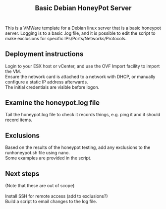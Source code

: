 <h2 align="center">
   <strong>Basic Debian HoneyPot Server</strong>
   </br></br>
</h2>

This is a VMWare template for a Debian linux server that is a basic honeypot server.
Logging is to a basic .log file, and it is possible to edit the script to make exclusions for specific IPs/Ports/Networks/Protocols.

## Deployment instructions
<p>Login to your ESX host or vCenter, and use the OVF Import facility to import the VM.<br>
Ensure the network card is attached to a network with DHCP, or manually configure a static IP address afterwards.<br>
The initial credentials are visible before logon.</p>

## Examine the honeypot.log file
Tail the honeypot.log file to check it records things, e.g. ping it and it should record items.

## Exclusions
<p>Based on the results of the honeypot testing, add any exclusions to the runhoneypot.sh file using nano.<br>
Some examples are provided in the script.</p>


## Next steps
<p>(Note that these are out of scope)<br>
<br>
Install SSH for remote access (add to exclusions?)<br>
Build a script to email changes to the log file.</p>
